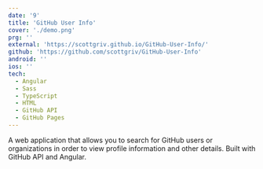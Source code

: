 ```yaml
---
date: '9'
title: 'GitHub User Info'
cover: './demo.png'
prg: ''
external: 'https://scottgriv.github.io/GitHub-User-Info/'
github: 'https://github.com/scottgriv/GitHub-User-Info'
android: ''
ios: ''
tech:
  - Angular
  - Sass
  - TypeScript
  - HTML
  - GitHub API
  - GitHub Pages
---
```


A web application that allows you to search for GitHub users or organizations in order to view profile information and other details. Built with GitHub API and Angular.
